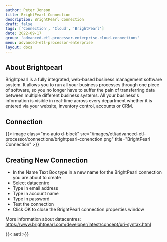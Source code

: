```yaml
---
author: Peter Jonson
title: BrightPearl Connection
description: BrightPearl Connection
draft: false
tags: ['Connection', 'Cloud', 'BrightPearl']
date: 2022-09-17
group: 'advanced-etl-processor-enterprise-cloud-connections'
menu: advanced-etl-processor-enterprise
layout: docs
---
```


## About Brightpearl

Brightpearl is a fully integrated, web-based business management software system. It allows you to run all your business processes through one piece of software, so you no longer have to suffer the pain of transferring data between multiple different business systems. All your business's information is visible in real-time across every department whether it is entered via your website, inventory control, accounts or CRM.

## Connection

{{< image class="mx-auto d-block" src="/images/etl/advanced-etl-processor/connections/brightpearl-conenction.png" title="BrightPearl Connection" >}}

## Creating New Connection

- In the Name Text Box type in a new name for the BrightPearl connection you are about to create
- Select datacentre
- Type in email address
- Type in account name
- Type in password
- Test the connection
- Click OK to close the BrightPearl connection properties window

More information about datacentres:
https://www.brightpearl.com/developer/latest/concept/uri-syntax.html

{{< aetl >}}
